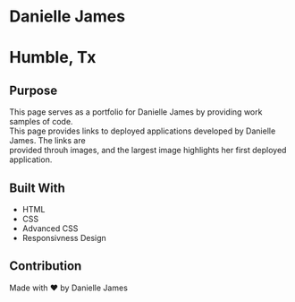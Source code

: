 # Danielle James 
# Humble, Tx

## Purpose
This page serves as a portfolio for Danielle James by providing work samples of code.  <br/>
This page provides links to deployed applications developed by Danielle James.  The links are <br/>
provided throuh images, and the largest image highlights her first deployed application. <br/>

## Built With
* HTML
* CSS
* Advanced CSS
* Responsivness Design

## Contribution
Made with ❤️ by Danielle James

